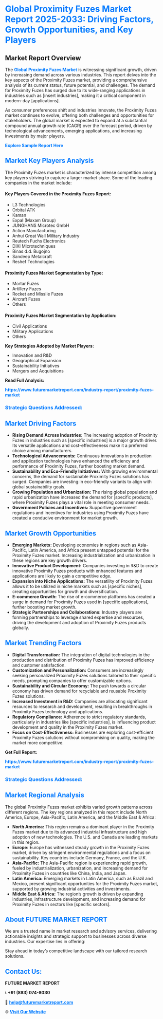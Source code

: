 <h1 style="color: #007BFF;">Global Proximity Fuzes Market Report 2025-2033: Driving Factors, Growth Opportunities, and Key Players</h1>

<section id="overview">
<h2>Market Report Overview</h2>
<p>The <a href="https://www.futuremarketreport.com/industry-report/proximity-fuzes-market" style="color: #007BFF; text-decoration: none;"><strong>Global Proximity Fuzes Market</strong></a> is witnessing significant growth, driven by increasing demand across various industries. This report delves into the key aspects of the Proximity Fuzes market, providing a comprehensive analysis of its current status, future potential, and challenges. The demand for Proximity Fuzes has surged due to its wide-ranging applications in industries such as [insert industries], making it a critical component in modern-day [applications].</p>
<p>As consumer preferences shift and industries innovate, the Proximity Fuzes market continues to evolve, offering both challenges and opportunities for stakeholders. The global market is expected to expand at a substantial compound annual growth rate (CAGR) over the forecast period, driven by technological advancements, emerging applications, and increasing investments by major players.</p>
</section>

<section id="overview">
<p><a href="https://www.futuremarketreport.com/request-sample/reportId=103069" style="color: #007BFF; text-decoration: none;"><strong>Explore Sample Report Here</strong></a></p>
</section>

<section id="key-players">
<h2 style="color: #007BFF;">Market Key Players Analysis</h2>
<p>The Proximity Fuzes market is characterized by intense competition among key players striving to capture a larger market share. Some of the leading companies in the market include:</p>
<h4>Key Players Covered in the Proximity Fuzes Report:</h4>
<ul><li>L3 Technologies</li><li>Orbital ATK</li><li>Kaman</li><li>Expal (Maxam Group)</li><li>JUNGHANS Microtec GmbH</li><li>Action Manufacturing</li><li>Anhui Great Wall Military Industry</li><li>Reutech Fuchs Electronics</li><li>DIXI Microtechniques</li><li>Binas d.d. Bugojno</li><li>Sandeep Metalcraft</li><li>Reshef Technologies</li></ul>
<h4>Proximity Fuzes Market Segmentation by Type:</h4>
<ul><li>Mortar Fuzes</li><li>Artillery Fuzes</li><li>Rocket and Missile Fuzes</li><li>Aircraft Fuzes</li><li>Others</li></ul>

<h4>Proximity Fuzes Market Segmentation by Application:</h4>
<ul><li>Civil Applications</li><li>Military Applications</li><li>Others</li></ul>
<p><strong>Key Strategies Adopted by Market Players:</strong></p>
<ul>
<li>Innovation and R&D</li>
<li>Geographical Expansion</li>
<li>Sustainability Initiatives</li>
<li>Mergers and Acquisitions</li>
</ul>
</section>

<section>
<p><strong>Read Full Analysis: </strong></p><a href="https://www.futuremarketreport.com/industry-report/proximity-fuzes-market" style="color: #007BFF; text-decoration: none;"><strong>https://www.futuremarketreport.com/industry-report/proximity-fuzes-market</strong></a>
<h3 style="color: #007BFF;">Strategic Questions Addressed:</h3>
</section>

<section id="driving-factors">
<h2 style="color: #007BFF;">Market Driving Factors</h2>
<ul>
<li><strong>Rising Demand Across Industries:</strong> The increasing adoption of Proximity Fuzes in industries such as [specific industries] is a major growth driver. Its versatile applications and cost-effectiveness make it a preferred choice among manufacturers.</li>
<li><strong>Technological Advancements:</strong> Continuous innovations in production and application technologies have enhanced the efficiency and performance of Proximity Fuzes, further boosting market demand.</li>
<li><strong>Sustainability and Eco-Friendly Initiatives:</strong> With growing environmental concerns, the demand for sustainable Proximity Fuzes solutions has surged. Companies are investing in eco-friendly variants to align with global sustainability goals.</li>
<li><strong>Growing Population and Urbanization:</strong> The rising global population and rapid urbanization have increased the demand for [specific products], where Proximity Fuzes plays a vital role in meeting consumer needs.</li>
<li><strong>Government Policies and Incentives:</strong> Supportive government regulations and incentives for industries using Proximity Fuzes have created a conducive environment for market growth.</li>
</ul>
</section>

<section id="growth-opportunities">
<h2 style="color: #007BFF;">Market Growth Opportunities</h2>
<ul>
<li><strong>Emerging Markets:</strong> Developing economies in regions such as Asia-Pacific, Latin America, and Africa present untapped potential for the Proximity Fuzes market. Increasing industrialization and urbanization in these regions are key growth drivers.</li>
<li><strong>Innovative Product Development:</strong> Companies investing in R&D to create innovative Proximity Fuzes products with enhanced features and applications are likely to gain a competitive edge.</li>
<li><strong>Expansion into Niche Applications:</strong> The versatility of Proximity Fuzes allows it to be utilized in niche markets such as [specific niches], creating opportunities for growth and diversification.</li>
<li><strong>E-commerce Growth:</strong> The rise of e-commerce platforms has created a surge in demand for Proximity Fuzes used in [specific applications], further boosting market growth.</li>
<li><strong>Strategic Partnerships and Collaborations:</strong> Industry players are forming partnerships to leverage shared expertise and resources, driving the development and adoption of Proximity Fuzes products globally.</li>
</ul>
</section>

<section id="trending-factors">
<h2 style="color: #007BFF;">Market Trending Factors</h2>
<ul>
<li><strong>Digital Transformation:</strong> The integration of digital technologies in the production and distribution of Proximity Fuzes has improved efficiency and customer satisfaction.</li>
<li><strong>Customization and Personalization:</strong> Consumers are increasingly seeking personalized Proximity Fuzes solutions tailored to their specific needs, prompting companies to offer customizable options.</li>
<li><strong>Sustainability and Circular Economy:</strong> The push towards a circular economy has driven demand for recyclable and reusable Proximity Fuzes solutions.</li>
<li><strong>Increased Investment in R&D:</strong> Companies are allocating significant resources to research and development, resulting in breakthroughs in Proximity Fuzes technology and applications.</li>
<li><strong>Regulatory Compliance:</strong> Adherence to strict regulatory standards, particularly in industries like [specific industries], is influencing product development and quality in the Proximity Fuzes market.</li>
<li><strong>Focus on Cost-Effectiveness:</strong> Businesses are exploring cost-efficient Proximity Fuzes solutions without compromising on quality, making the market more competitive.</li>
</ul>
</section>

<section>
<p><strong>Get Full Report: </strong></p><a href="https://www.futuremarketreport.com/industry-report/proximity-fuzes-market" style="color: #007BFF; text-decoration: none;"><strong>https://www.futuremarketreport.com/industry-report/proximity-fuzes-market</strong></a>
<h3 style="color: #007BFF;">Strategic Questions Addressed:</h3>
</section>


<section id="regional-analysis">
<h2 style="color: #007BFF;">Market Regional Analysis</h2>
<p>The global Proximity Fuzes market exhibits varied growth patterns across different regions. The key regions analyzed in this report include North America, Europe, Asia-Pacific, Latin America, and the Middle East & Africa:</p>
<ul>
<li><strong>North America:</strong> This region remains a dominant player in the Proximity Fuzes market due to its advanced industrial infrastructure and high adoption of new technologies. The U.S. and Canada are leading markets in this region.</li>
<li><strong>Europe:</strong> Europe has witnessed steady growth in the Proximity Fuzes market, driven by stringent environmental regulations and a focus on sustainability. Key countries include Germany, France, and the U.K.</li>
<li><strong>Asia-Pacific:</strong> The Asia-Pacific region is experiencing rapid growth, fueled by industrialization, urbanization, and increasing demand for Proximity Fuzes in countries like China, India, and Japan.</li>
<li><strong>Latin America:</strong> Emerging markets in Latin America, such as Brazil and Mexico, present significant opportunities for the Proximity Fuzes market, supported by growing industrial activities and investments.</li>
<li><strong>Middle East & Africa:</strong> The region’s growth is driven by expanding industries, infrastructure development, and increasing demand for Proximity Fuzes in sectors like [specific sectors].</li>
</ul>
</section>

<footer>
<h2 style="color: #007BFF;">About FUTURE MARKET REPORT</h2>
<p>We are a trusted name in market research and advisory services, delivering actionable insights and strategic support to businesses across diverse industries. Our expertise lies in offering:</p>

<p>Stay ahead in today’s competitive landscape with our tailored research solutions.</p>

<h2 style="color: #007BFF;">Contact Us:</h2>
<p><strong>FUTURE MARKET REPORT</strong></p>
<p>📞 <strong>+91 (883) 074-8030</strong></p>
<p>📧 <strong><a href="mailto:help@futuremarketreport.com" style="color: #007BFF;">help@futuremarketreport.com</a></strong></p>
<p>🌐 <strong><a href="https://www.futuremarketreport.com/" style="color: #007BFF;">Visit Our Website</a></strong></p>
</footer>